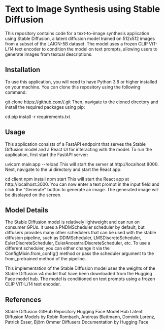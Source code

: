 # Text to Image Synthesis using Stable Diffusion #


This repository contains code for a text-to-image synthesis application using Stable Diffusion, a latent diffusion model trained on 512x512 images from a subset of the LAION-5B dataset. The model uses a frozen CLIP ViT-L/14 text encoder to condition the model on text prompts, allowing users to generate images from textual descriptions.

## Installation ##
To use this application, you will need to have Python 3.8 or higher installed on your machine. You can clone this repository using the following command:


git clone https://github.com/<username>/<repository>.git
Then, navigate to the cloned directory and install the required packages using pip:

cd <repository>
pip install -r requirements.txt
  
## Usage ##
  
This application consists of a FastAPI endpoint that serves the Stable Diffusion model and a React UI for interacting with the model. To run the application, first start the FastAPI server:


uvicorn main:app --reload
This will start the server at http://localhost:8000. Next, navigate to the ui directory and start the React app:


cd client
npm install
npm start
This will start the React app at http://localhost:3000. You can now enter a text prompt in the input field and click the "Generate" button to generate an image. The generated image will be displayed on the screen.

## Model Details ##
The Stable Diffusion model is relatively lightweight and can run on consumer GPUs. It uses a PNDMScheduler scheduler by default, but diffusers provides many other schedulers that can be used with the stable diffusion pipeline, such as DDIMScheduler, LMSDiscreteScheduler, EulerDiscreteScheduler, EulerAncestralDiscreteScheduler, etc. To use a different scheduler, you can either change it via the ConfigMixin.from_config() method or pass the scheduler argument to the from_pretrained method of the pipeline.

This implementation of the Stable Diffusion model uses the weights of the Stable Diffusion v4 model that have been downloaded from the Hugging Face model hub. The model is conditioned on text prompts using a frozen CLIP ViT-L/14 text encoder.

## References ##
Stable Diffusion GitHub Repository
Hugging Face Model Hub
Latent Diffusion Models by Robin Rombach, Andreas Blattmann, Dominik Lorenz, Patrick Esser, Björn Ommer
Diffusers Documentation by Hugging Face
